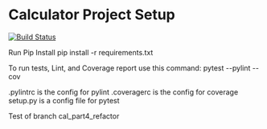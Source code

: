 # Calculator Project Setup
[![Build Status](https://app.travis-ci.com/LuisB3/calc2.svg?branch=part2)](https://app.travis-ci.com/LuisB3/calc2)

Run Pip Install
pip install -r requirements.txt

To run tests, Lint, and Coverage report use this command:
pytest  --pylint --cov

.pylintrc is the config for pylint
.coveragerc is the config for coverage
setup.py is a config file for pytest

Test of branch cal_part4_refactor